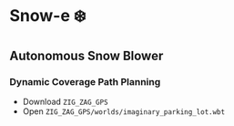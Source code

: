 # Snow-e :snowflake:
## Autonomous Snow Blower
### Dynamic Coverage Path Planning

* Download `ZIG_ZAG_GPS`
* Open `ZIG_ZAG_GPS/worlds/imaginary_parking_lot.wbt`
